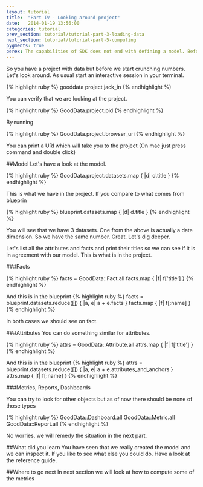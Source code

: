 ```yaml
---
layout: tutorial
title:  "Part IV - Looking around project"
date:   2014-01-19 13:56:00
categories: tutorial
prev_section: tutorial/tutorial-part-3-loading-data
next_section: tutorial/tutorial-part-5-computing
pygments: true
perex: The capabilities of SDK does not end with defining a model. Before we dive into numbers let's explore the open sandbox of project. You can look at almost any aspect of the project. How many users are there, do we have more facts or attributes, how many stars is in the model and many more.
---
```


So you have a project with data but before we start crunching numbers. Let's look around. As usual start an interactive session in your terminal.

{% highlight ruby %}
gooddata project jack_in
{% endhighlight %}

You can verify that we are looking at the project.

{% highlight ruby %}
GoodData.project.pid
{% endhighlight %}

By running

{% highlight ruby %}
GoodData.project.browser_uri
{% endhighlight %}

You can print a URI which will take you to the project (On mac just press command and double click)

##Model
Let's have a look at the model.

{% highlight ruby %}
GoodData.project.datasets.map { |d| d.title }
{% endhighlight %}

This is what we have in the project. If you compare to what comes from blueprin

{% highlight ruby %}
blueprint.datasets.map { |d| d.title }
{% endhighlight %}

You will see that we have 3 datasets. One from the above is actually a date dimension. So we have the same number. Great. Let's dig deeper.

Let's list all the attributes and facts and print their titles so we can see if it is in agreement with our model. This is what is in the project.

###Facts

{% highlight ruby %}
facts = GoodData::Fact.all
facts.map { |f| f['title'] }
{% endhighlight %}

And this is in the blueprint
{% highlight ruby %}
facts = blueprint.datasets.reduce([]) { |a, e| a + e.facts }
facts.map { |f| f[:name] }
{% endhighlight %}

In both cases we should see on fact.

###Attributes
You can do something similar for attributes.

{% highlight ruby %}
attrs = GoodData::Attribute.all
attrs.map { |f| f['title'] }
{% endhighlight %}

And this is in the blueprint
{% highlight ruby %}
attrs = blueprint.datasets.reduce([]) { |a, e| a + e.attributes_and_anchors }
attrs.map { |f| f[:name] }
{% endhighlight %}

###Metrics, Reports, Dashboards

You can try to look for other objects but as of now there should be none of those types

{% highlight ruby %}
GoodData::Dashboard.all
GoodData::Metric.all
GoodData::Report.all
{% endhighlight %}

No worries, we will remedy the situation in the next part.

##What did you learn
You have seen that we really created the model and we can inspect it. If you like to see what else you could do. Have a look at the reference guide.

##Where to go next
In next section we will look at how to compute some of the metrics